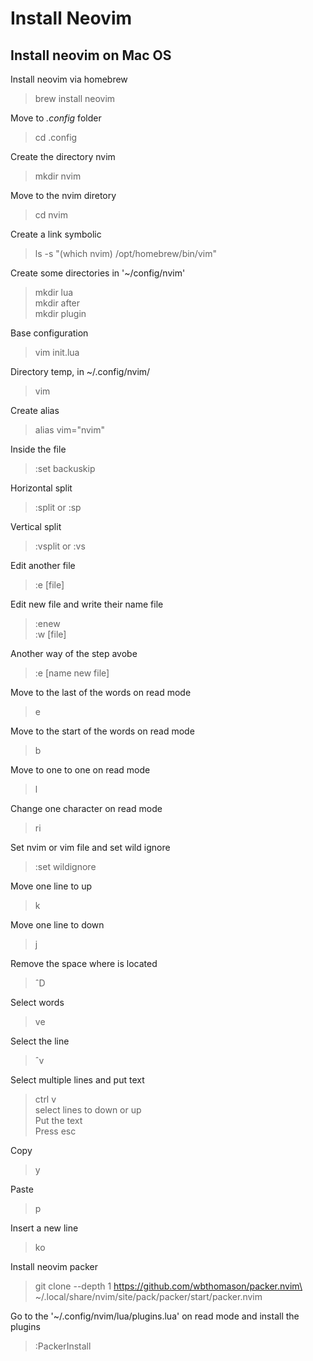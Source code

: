 # Install Neovim

## Install neovim on Mac OS

Install neovim via homebrew
> brew install neovim

Move to *.config* folder

> cd .config

Create the directory nvim

> mkdir nvim

Move to the nvim diretory
> cd nvim 

Create a link symbolic
> ls -s "(which nvim) /opt/homebrew/bin/vim"

Create some directories in '~/config/nvim'

> mkdir lua \
> mkdir after \
> mkdir plugin

Base configuration

> vim init.lua

Directory temp, in ~/.config/nvim/

> vim

Create alias

> alias vim="nvim"

Inside the file 

> :set backuskip

Horizontal split

> :split or :sp

Vertical split 

> :vsplit or :vs

Edit another file

> :e [file]

Edit new file and write their name file

> :enew \
> :w [file]

Another way of the step avobe

> :e [name new file] 

Move to the last of the words on read mode

> e

Move to the start of the words on read mode

> b

Move to one to one on read mode

> l

Change one character on read mode

> ri

Set nvim or vim file and set wild ignore

> :set wildignore

Move one line to up

> k

Move one line to down

> j

Remove the space where is located

> ˆD

Select words

> ve

Select the line

> ˆv

Select multiple lines and put text

> ctrl v \
> select lines to down or up \
> Put the text \
> Press esc

Copy

> y

Paste

> p

Insert a new line

> ko

Install neovim packer

> git clone --depth 1 https://github.com/wbthomason/packer.nvim\
~/.local/share/nvim/site/pack/packer/start/packer.nvim

Go to the '~/.config/nvim/lua/plugins.lua' on read mode and install the plugins

> :PackerInstall
